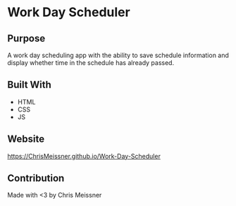 # Work Day Scheduler

## Purpose
A work day scheduling app with the ability to save schedule information and display whether time in the schedule has already passed. 

## Built With
* HTML
* CSS
* JS

## Website
https://ChrisMeissner.github.io/Work-Day-Scheduler

## Contribution
Made with <3 by Chris Meissner
